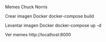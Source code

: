 Memes Chuck Norris


Crear imagen Docker
docker-compose build

Levantar imagen Docker
docker-compose up -d

Ver memes
http://localhost:8000